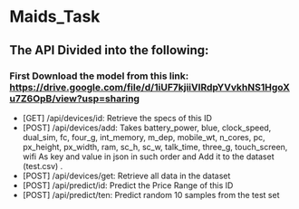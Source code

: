 # Maids_Task
## The API Divided into the following:
### First Download the model from this link: https://drive.google.com/file/d/1iUF7kjiiVlRdpYVvkhNS1HgoXu7Z6OpB/view?usp=sharing
- [GET] /api/devices/id: Retrieve the specs of this ID
- [POST] /api/devices/add: Takes battery_power, blue, clock_speed, dual_sim, fc, four_g, int_memory, m_dep, mobile_wt, n_cores, pc, px_height, px_width, ram, sc_h, sc_w, talk_time, three_g, touch_screen, wifi As key and value in json in such order and Add it to the dataset (test.csv) .
- [POST] /api/devices/get: Retrieve all data in the dataset
- [POST] /api/predict/id: Predict the Price Range of this ID
- [POST] /api/predict/ten: Predict random 10 samples from the test set
